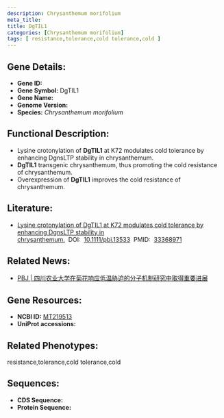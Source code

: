 ```yaml
---
description: Chrysanthemum morifolium
meta_title:
title: DgTIL1
categories: [Chrysanthemum morifolium]
tags: [ resistance,tolerance,cold tolerance,cold ]
---
```


## Gene Details:
- **Gene ID:**	[]()
- **Gene Symbol:** DgTIL1
- **Gene Name:** 
- **Genome Version:** []()
- **Species:** *Chrysanthemum morifolium*

## Functional Description:
   - Lysine crotonylation of **DgTIL1** at K72 modulates cold tolerance by enhancing DgnsLTP stability in chrysanthemum.
   - **DgTIL1** transgenic chrysanthemum, thus promoting the cold resistance of chrysanthemum.
   - Overexpression of **DgTIL1** improves the cold resistance of chrysanthemum.

## Literature:
   - [Lysine crotonylation of DgTIL1 at K72 modulates cold tolerance by enhancing DgnsLTP stability in chrysanthemum.]( https://onlinelibrary.wiley.com/doi/10.1111/pbi.13533)&nbsp;&nbsp;DOI:&nbsp;&nbsp;[10.1111/pbi.13533](https://onlinelibrary.wiley.com/doi/10.1111/pbi.13533)&nbsp;&nbsp;PMID:&nbsp;&nbsp;[33368971](https://pubmed.ncbi.nlm.nih.gov/33368971/)

## Related News:
   - [PBJ | 四川农业大学在菊花响应低温胁迫的分子机制研究中取得重要进展](https://mp.weixin.qq.com/s?__biz=MzIyOTY2NDYyNQ==&mid=2247506297&idx=3&sn=ca236e5ffaa75fa43a8366af6cf24d5e&chksm=e8bdab67dfca227104acfb2089ca1dc187bcbf9025d144e7b25765014fb3625712e91927aeb3&scene=27#wechat_redirect)

## Gene Resources:
- **NCBI ID:** [MT219513](https://www.ncbi.nlm.nih.gov/gene/?term=MT219513)
- **UniProt accessions:** [](https://www.uniprot.org/uniprotkb//entry)

## Related Phenotypes:
resistance,tolerance,cold tolerance,cold

## Sequences:
- **CDS Sequence:**
- **Protein Sequence:**
